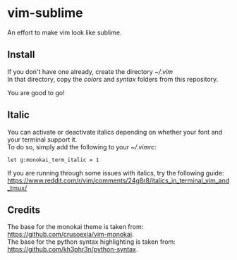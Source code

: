 # vim-sublime
An effort to make vim look like sublime.

## Install

If you don't have one already, create the directory *~/.vim*  
In that directory, copy the *colors* and *syntax* folders from this repository.

You are good to go!

## Italic

You can activate or deactivate italics depending on whether your font and your terminal support it.  
To do so, simply add the following to your *~/.vimrc*:

```
let g:monokai_term_italic = 1
```

If you are running through some issues with italics, try the following guide: https://www.reddit.com/r/vim/comments/24g8r8/italics_in_terminal_vim_and_tmux/

## Credits

The base for the monokai theme is taken from: https://github.com/crusoexia/vim-monokai.  
The base for the python syntax highlighting is taken from: https://github.com/kh3phr3n/python-syntax.   


